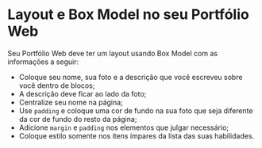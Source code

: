 # Layout e Box Model no seu Portfólio Web

Seu Portfólio Web deve ter um layout usando Box Model com as informações a seguir:

- Coloque seu nome, sua foto e a descrição que você escreveu sobre você dentro de blocos;
- A descrição deve ficar ao lado da foto;
- Centralize seu nome na página;
- Use `padding` e coloque uma cor de fundo na sua foto que seja diferente da cor de fundo do resto da página;
- Adicione `margin` e `padding` nos elementos que julgar necessário;
- Coloque estilo somente nos itens ímpares da lista das suas habilidades.